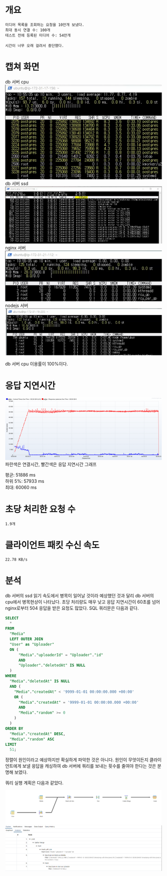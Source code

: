 # 개요
    미디어 목록을 조회하는 요청을 10만개 보냈다.
    최대 동시 연결 수: 100개
    테스트 전에 등록된 미디어 수: 54만개
    
    시간이 너무 오래 걸려서 중단했다.
    
# 캡쳐 화면    
db 서버 cpu   
![](./image/001/db_cpu.png)   
db 서버 ssd   
![](./image/001/db_storage.png)   
nginx 서버   
![](./image/001/nginx.png)   
nodejs 서버   
![](./image/001/nodejs.png)

db 서버 cpu 이용률이 100%이다.

# 응답 지연시간   
![](./image/001/connect_response.png)   
파란색은 연결시간, 빨간색은 응답 지연시간 그래프   

평균: 51886 ms   
하위 5%: 57933 ms   
최대: 60060 ms   

# 초당 처리한 요청 수
    1.9개

# 클라이언트 패킷 수신 속도
    22.78 KB/s

# 분석
db 서버의 ssd 읽기 속도에서 병목이 일어날 것이라 예상했던 것과 달리 db 서버의 cpu에서 병목현상이 나타났다. 초당 처리량도 매우 낮고 응답 지연시간이 60초를 넘어 nginx로부터 504 응답을 받은 요청도 많았다. SQL 쿼리문은 다음과 같다.
```sql
SELECT 
  * 
FROM 
  "Media" 
  LEFT OUTER JOIN 
  "User" as "Uploader" 
  ON (
      "Media"."uploaderId" = "Uploader"."id" 
      AND 
      "Uploader"."deletedAt" IS NULL 
  )
WHERE 
  "Media"."deletedAt" IS NULL 
  AND (
    "Media"."createdAt" < '9999-01-01 00:00:00.000 +00:00' 
    OR (
      "Media"."createdAt" = '9999-01-01 00:00:00.000 +00:00' 
      AND 
      "Media"."random" >= 0
    )
  ) 
ORDER BY 
  "Media"."createdAt" DESC, 
  "Media"."random" ASC 
LIMIT 
  51;
```
정렬이 원인이라고 예상하지만 확실하게 파악한 것은 아니다.
원인이 무엇이든지 클라이언트에게 보낼 응답을 캐싱하여 
db 서버에 쿼리를 보내는 횟수를 줄여야 한다는 것은 분명해 보였다.

쿼리 실행 계획은 다음과 같았다.

![](./image/before_index.svg)   
![](./image/no_index.png)
    